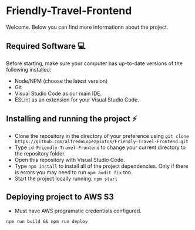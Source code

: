 # Friendly-Travel-Frontend

Welcome. Below you can find more informationn about the project.

<!-- TODO: MAKE PUBLIC WHEN LINK (Github-page) IS READY -->
<!--You can see the running app following this link: Github-page
//Or set it up locally:-->

## Required Software :computer:

Before starting, make sure your computer has up-to-date versions of the following installed:

- Node/NPM (choose the latest version)
- Git
- Visual Studio Code as our main IDE.
- ESLint as an extension for your Visual Studio Code.

## Installing and running the project :zap:

- Clone the repository in the directory of your preference using `git clone https://github.com/alfredoLopezpintos/Friendly-Travel-Frontend.git`
- Type `cd Friendly-Travel-Frontend` to change your current directory to the repository folder.
- Open this repository with Visual Studio Code.
- Type `npm install` to install all of the project dependencies. Only if there is errors you may need to run `npm audit fix` too.
- Start the project locally running: `npm start`

## Deploying project to AWS S3

- Must have AWS programatic credentials configured.

`npm run build && npm run deploy`
